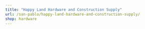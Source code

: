 ```yaml
---
title: "Happy Land Hardware and Construction Supply"
url: /san-pablo/happy-land-hardware-and-construction-supply/
shop: hardware
---
```

